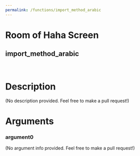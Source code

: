 ```yaml
---
permalink: /functions/import_method_arabic
---
```

# Room of Haha Screen  
## import_method_arabic  
&nbsp;  
# Description  
(No description provided. Feel free to make a pull request!) 
&nbsp;  
# Arguments
### argument0
(No argument info provided. Feel free to make a pull request!)
&nbsp;  


